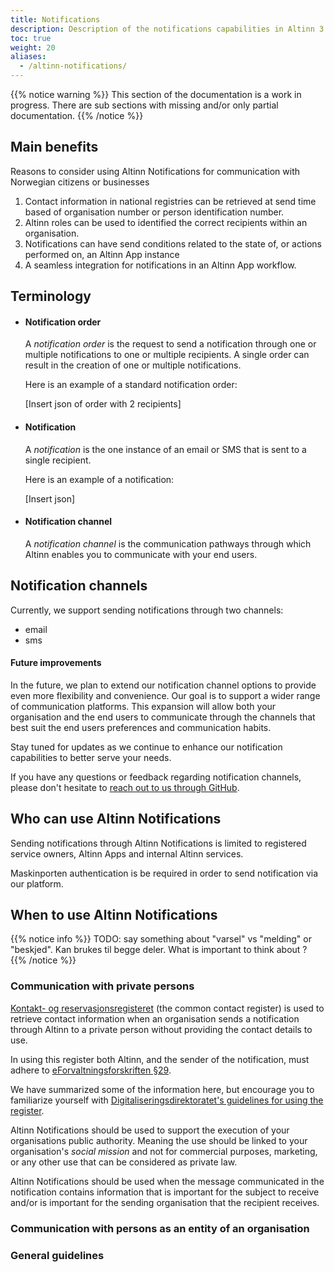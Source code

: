 ```yaml
---
title: Notifications
description: Description of the notifications capabilities in Altinn 3.
toc: true
weight: 20
aliases:
  - /altinn-notifications/
---
```


{{% notice warning  %}}
This section of the documentation is a work in progress.
There are sub sections with missing and/or only partial documentation.
{{% /notice %}}

## Main benefits

Reasons to consider using Altinn Notifications for communication with Norwegian citizens or businesses

1. Contact information in national registries can be retrieved at send time based of
   organisation number or person identification number.
2. Altinn roles can be used to identified the correct recipients within an organisation.
3. Notifications can have send conditions related to the state of, or actions performed on, an Altinn App instance
4. A seamless integration for notifications in an Altinn App workflow.

## Terminology

- #### Notification order

  A _notification order_ is the request to send a notification through one or
  multiple notifications to one or multiple recipients.
  A single order can result in the creation of one or multiple notifications.

  Here is an example of a standard notification order:

  [Insert json of order with 2 recipients]

- #### Notification

  A _notification_ is the one instance of an email or SMS that is sent to a single recipient.

  Here is an example of a notification:

  [Insert json]

- #### Notification channel

  A _notification channel_ is the communication pathways through which Altinn enables you to
  communicate with your end users.

## Notification channels

Currently, we support sending notifications through two channels:

- email
- sms

#### Future improvements

In the future, we plan to extend our notification channel options to provide even more flexibility and convenience.
Our goal is to support a wider range of communication platforms. This expansion will allow both  your organisation 
and the end users to communicate through the channels that best suit the end users preferences and communication habits.

Stay tuned for updates as we continue to enhance our notification capabilities to better serve your needs.

If you have any questions or feedback regarding notification channels,
please don't hesitate to [reach out to us through GitHub](https://github.com/Altinn/altinn-notifications/issues/new?assignees=&labels=kind%2Fquestion%2Cstatus%2Ftriage&projects=&template=question.yml).

## Who can use Altinn Notifications

Sending notifications through Altinn Notifications is limited to registered service owners,
Altinn Apps and internal Altinn services.

Maskinporten authentication is be required in order to send notification via our platform.

## When to use Altinn Notifications 


{{% notice info %}}
TODO: say something about "varsel" vs "melding" or "beskjed". Kan brukes til begge deler. 
What is important to think about ? 
{{% /notice %}}
 
 ### Communication with private persons
[Kontakt- og reservasjonsregisteret](https://eid.difi.no/nb/kontakt-og-reservasjonsregisteret) 
(the common contact register) is used to retrieve contact information when an organisation sends a notification 
through Altinn to a private person without providing the contact details to use. 

In using this register both Altinn, and the sender of the notification,
must adhere to [eForvaltningsforskriften §29](https://lovdata.no/forskrift/2004-06-25-988/§29). 

We have summarized some of the information here, but encourage you to familiarize yourself with 
[Digitaliseringsdirektoratet's guidelines for using the register](https://samarbeid.digdir.no/kontaktregisteret/retningslinjer-bruk-av-kontakt-og-reservasjonsregisteret/143). 


Altinn Notifications should be used to support the execution of your organisations public authority. Meaning the use 
should be linked to your organisation's _social mission_ and not for
commercial purposes, marketing, or any other use that can be considered as private law.

Altinn Notifications should be used when the message communicated in the notification contains 
information that is important for the subject to receive and/or is important for the sending organisation 
that the recipient receives.

### Communication with persons as an entity of an organisation 

### General guidelines 